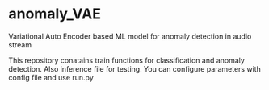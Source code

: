# anomaly_VAE
Variational Auto Encoder based ML model for anomaly detection in audio stream

This repository conatains train functions for classification and anomaly detection. Also inference file for testing.
You can configure parameters with config file and use run.py
